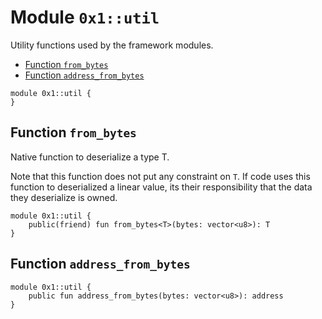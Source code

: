 
<a id="0x1_util"></a>

# Module `0x1::util`

Utility functions used by the framework modules.


-  [Function `from_bytes`](#0x1_util_from_bytes)
-  [Function `address_from_bytes`](#0x1_util_address_from_bytes)


```move
module 0x1::util {
}
```


<a id="0x1_util_from_bytes"></a>

## Function `from_bytes`

Native function to deserialize a type T.

Note that this function does not put any constraint on `T`. If code uses this function to
deserialized a linear value, its their responsibility that the data they deserialize is
owned.


```move
module 0x1::util {
    public(friend) fun from_bytes<T>(bytes: vector<u8>): T
}
```


<a id="0x1_util_address_from_bytes"></a>

## Function `address_from_bytes`



```move
module 0x1::util {
    public fun address_from_bytes(bytes: vector<u8>): address
}
```
